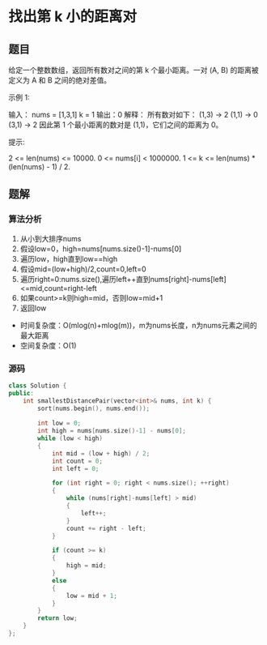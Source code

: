 #  找出第 k 小的距离对
## 题目
给定一个整数数组，返回所有数对之间的第 k 个最小距离。一对 (A, B) 的距离被定义为 A 和 B 之间的绝对差值。

示例 1:

输入：
nums = [1,3,1]
k = 1
输出：0 
解释：
所有数对如下：
(1,3) -> 2
(1,1) -> 0
(3,1) -> 2
因此第 1 个最小距离的数对是 (1,1)，它们之间的距离为 0。

提示:

2 <= len(nums) <= 10000.
0 <= nums[i] < 1000000.
1 <= k <= len(nums) * (len(nums) - 1) / 2.

## 题解
### 算法分析
1. 从小到大排序nums
2. 假设low=0，high=nums[nums.size()-1]-nums[0]
3. 遍历low，high直到low==high
4. 假设mid=(low+high)/2,count=0,left=0
5. 遍历right=0:nums.size(),遍历left++直到nums[right]-nums[left]<=mid,count=right-left
6. 如果count>=k则high=mid，否则low=mid+1
7. 返回low
+ 时间复杂度：O(mlog(n)+mlog(m))，m为nums长度，n为nums元素之间的最大距离
+ 空间复杂度：O(1)
### 源码
```C++ []
class Solution {
public:
    int smallestDistancePair(vector<int>& nums, int k) {
        sort(nums.begin(), nums.end());
        
        int low = 0;
        int high = nums[nums.size()-1] - nums[0];
        while (low < high)
        {
            int mid = (low + high) / 2;
            int count = 0;
            int left = 0;

            for (int right = 0; right < nums.size(); ++right)
            {
                while (nums[right]-nums[left] > mid)
                {
                    left++;
                }
                count += right - left;
            }

            if (count >= k)
            {
                high = mid;
            }
            else
            {
                low = mid + 1;
            }
        }
        return low;
    }
};
